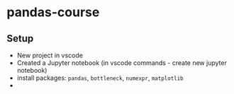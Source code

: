 # pandas-course

## Setup
* New project in vscode
* Created a Jupyter notebook (in vscode commands - create new jupyter notebook)
* install packages: `pandas`, `bottleneck`, `numexpr`, `matplotlib`
* 